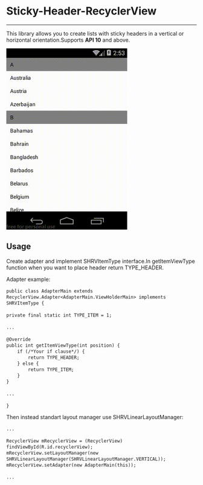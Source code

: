 # Sticky-Header-RecyclerView
---
This library allows you to create lists with sticky headers in a vertical or horizontal orientation.Supports **API 10** and above.

![Example vertical](img_example_vertical.gif)

## Usage

Create adapter and implement SHRVItemType interface.In getItemViewType function when you want to place header return TYPE_HEADER.

Adapter example:

    public class AdapterMain extends RecyclerView.Adapter<AdapterMain.ViewHolderMain> implements SHRVItemType {

    private final static int TYPE_ITEM = 1;

    ...

    @Override
    public int getItemViewType(int position) {
        if (/*Your if clause*/) {
            return TYPE_HEADER;
        } else {
            return TYPE_ITEM;
        }
    }

    ...

    }

Then instead standart layout manager use SHRVLinearLayoutManager:

    ...

    RecyclerView mRecyclerView = (RecyclerView) findViewById(R.id.recyclerView);
    mRecyclerView.setLayoutManager(new SHRVLinearLayoutManager(SHRVLinearLayoutManager.VERTICAL));
    mRecyclerView.setAdapter(new AdapterMain(this));
    
    ...